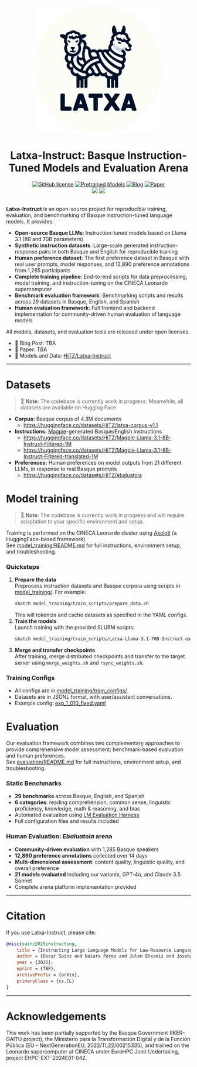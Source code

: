 <p align="center">
    <br>
    <img src="assets/latxa_round.png" style="height: 350px;">
    <br>
    <h1 align="center">Latxa-Instruct: Basque Instruction-Tuned Models and Evaluation Arena</h1>
</p>

<p align="center">
    <a href="https://github.com/hitz-zentroa/latxa-instruct/blob/main/LICENSE"><img alt="GitHub license" src="https://img.shields.io/github/license/hitz-zentroa/latxa-instruct"></a>
    <a href="https://huggingface.co/collections/HiTZ/latxa-instruct-682f356091452b0028380804"><img alt="Pretrained Models" src="https://img.shields.io/badge/🤗HuggingFace-Pretrained Models-green"></a>
    <a href="https://www.hitz.eus/en/node/340"><img alt="Blog" src="https://img.shields.io/badge/📒-Blog Post-blue"></a>
    <a href="https://arxiv.org/abs/2403.20266"><img alt="Paper" src="https://img.shields.io/badge/📖-Paper-orange"></a>
    <br>
    <a href="http://www.hitz.eus/"><img src="https://img.shields.io/badge/HiTZ-Basque%20Center%20for%20Language%20Technology-blueviolet"></a>
    <a href="http://www.ixa.eus/?language=en"><img src="https://img.shields.io/badge/IXA-%20NLP%20Group-ff3333"></a>
    <br>
    <br>
</p>

**Latxa-Instruct** is an open-source project for reproducible training, evaluation, and benchmarking of Basque instruction-tuned language models. It provides:

- **Open-source Basque LLMs**: Instruction-tuned models based on Llama 3.1 (8B and 70B parameters)
- **Synthetic instruction datasets**: Large-scale generated instruction-response pairs in both Basque and English for reproducible training
- **Human preference dataset**: The first preference dataset in Basque with real user prompts, model responses, and 12,890 preference annotations from 1,285 participants
- **Complete training pipeline**: End-to-end scripts for data preprocessing, model training, and instruction-tuning on the CINECA Leonardo supercomputer
- **Benchmark evaluation framework**: Benchmarking scripts and results across 29 datasets in Basque, English, and Spanish
- **Human evaluation framework**: Full frontend and backend implementation for community-driven human evaluation of language models

All models, datasets, and evaluation tools are released under open licenses.


- 📒 Blog Post: TBA
- 📖 Paper: TBA
- 🤗 Models and Data: [HiTZ/Latxa-Instruct](https://huggingface.co/collections/HiTZ/latxa-instruct-682f356091452b0028380804)

---

# Datasets

> 🚧 **Note**: The codebase is currently work in progress. Meanwhile, all datasets are available on Hugging Face.
> 
- **Corpus:** Basque corpus of 4.3M documents
  - https://huggingface.co/datasets/HiTZ/latxa-corpus-v1.1
- **Instructions:** [Magpie](https://github.com/magpie-align/magpie)-generated Basque/English instructions
  - https://huggingface.co/datasets/HiTZ/Magpie-Llama-3.1-8B-Instruct-Filtered-1M
  - https://huggingface.co/datasets/HiTZ/Magpie-Llama-3.1-8B-Instruct-Filtered-translated-1M
- **Preferences:** Human preferences on model outputs from 21 different LLMs, in response to real Basque prompts
  - https://huggingface.co/datasets/HiTZ/ebaluatoia

# Model training

> 🚧 **Note**: The codebase is currently work in progress and will require adaptation to your specific environment and setup.

Training is performed on the CINECA Leonardo cluster using [Axolotl](https://github.com/axolotl-ai-cloud/axolotl) (a HuggingFace-based framework).  
See [model_training/README.md](model_training/README.md) for full instructions, environment setup, and troubleshooting.

### Quicksteps

1. **Prepare the data**  
   Preprocess instruction datasets and Basque corpora using scripts in [model_training/](model_training/). For example:
   ```bash
   sbatch model_training/train_scripts/prepare_data.sh
   ```
   This will tokenize and cache datasets as specified in the YAML configs.
2. **Train the models**  
   Launch training with the provided SLURM scripts:
   ```bash
   sbatch model_training/train_scripts/Latxa-Llama-3.1-70B-Instruct-exp_2_101.sh
   ```
3. **Merge and transfer checkpoints**  
   After training, merge distributed checkpoints and transfer to the target server using `merge_weights.sh` and `rsync_weights.sh`.

### Training Configs

- All configs are in [model_training/train_configs/](model_training/train_configs/).
- Datasets are in JSONL format, with user/assistant conversations.
- Example config: [exp_1_010_fixed.yaml](model_training/train_configs/exp_1_010_fixed.yaml)

# Evaluation

Our evaluation framework combines two complementary approaches to provide comprehensive model assessment: benchmark-based evaluation and human preferences.  
See [evaluation/README.md](evaluation/README.md) for full instructions, environment setup, and troubleshooting.

### Static Benchmarks
- **29 benchmarks** across Basque, English, and Spanish
- **6 categories**: reading comprehension, common sense, linguistic proficiency, knowledge, math & reasoning, and bias
- Automated evaluation using [LM Evaluation Harness](https://github.com/EleutherAI/lm-evaluation-harness)
- Full configuration files and results included

### Human Evaluation: _Ebaluatoia_ arena
- **Community-driven evaluation** with 1,285 Basque speakers
- **12,890 preference annotations** collected over 14 days
- **Multi-dimensional assessment**: content quality, linguistic quality, and overall preference
- **21 models evaluated** including our variants, GPT-4o, and Claude 3.5 Sonnet
- Complete arena platform implementation provided

---

# Citation

If you use Latxa-Instruct, please cite:

```bibtex
@misc{sainz2025instructing,
    title = {Instructing Large Language Models for Low-Resource Languages: A Systematic Study for Basque},
    author = {Oscar Sainz and Naiara Perez and Julen Etxaniz and Joseba Fernandez de Landa and Itziar Aldabe and Iker García-Ferrero and Aimar Zabala and Ekhi Azurmendi and German Rigau and Eneko Agirre and Mikel Artetxe and Aitor Soroa},
    year = {2025},
    eprint = {TBP},
    archivePrefix = {arXiv},
    primaryClass = {cs.CL}
}
```

---

# Acknowledgements

This work has been partially supported by the Basque Government (IKER-GAITU project), the Ministerio para la Transformación Digital y de la Función Pública (EU – NextGenerationEU,
2022/TL22/00215335), and trained on the Leonardo supercomputer at CINECA under EuroHPC Joint Undertaking, project EHPC-EXT-2024E01-042.